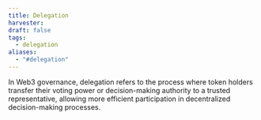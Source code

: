 ```yaml
---
title: Delegation
harvester: 
draft: false
tags:
  - delegation
aliases:
  - "#delegation"
---
```


In Web3 governance, delegation refers to the process where token holders transfer their voting power or decision-making authority to a trusted representative, allowing more efficient participation in decentralized decision-making processes.
